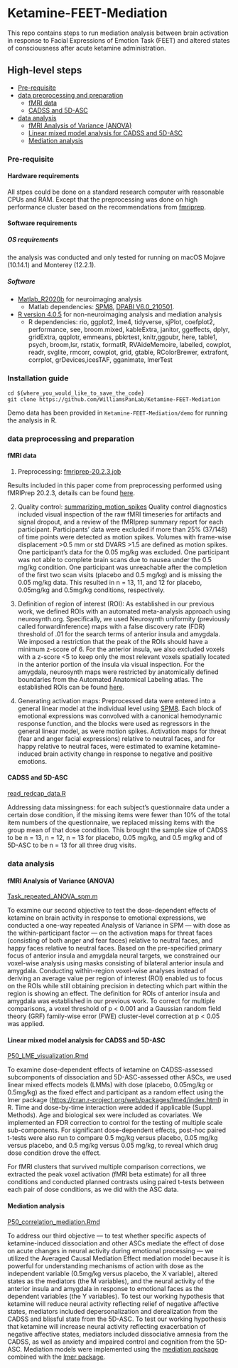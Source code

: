 # Ketamine-FEET-Mediation

This repo contains steps to run mediation analysis between brain activation in response to Facial Expressions of Emotion Task (FEET) and altered states of consciousness after acute ketamine administration.

## High-level steps
- [Pre-requisite](#pre-requisite)
- [data preprocessing and preparation](#data-preprocessing-and-preparation)
  - [fMRI data](#fmri-data)
  - [CADSS and 5D-ASC](#cadss-and-5d-asc)
- [data analysis](#data-analysis)
  - [fMRI Analysis of Variance (ANOVA)](#fmri-analysis-of-variance-(anova))
  - [Linear mixed model analysis for CADSS and 5D-ASC](#linear-mixed-model-analysis-for-cadss-and-5d-asc)
  - [Mediation analysis](#mediation-analysis)
  
### Pre-requisite
#### Hardware requirements
All stpes could be done on a standard research computer with reasonable CPUs and RAM. Except that the preprocessing was done on high performance cluster based on the recommendations from [fmriprep](https://fmriprep.org/en/stable/faq.html#how-much-cpu-time-and-ram-should-i-allocate-for-a-typical-fmriprep-run).

#### Software requirements

##### OS requirements

the analysis was conducted and only tested for running on macOS Mojave (10.14.1) and Monterey (12.2.1).

##### Software
- [Matlab_R2020b](https://www.mathworks.com/products/new_products/release2020b.html) for neuroimaging analysis
  -  Matlab dependencies: [SPM8](https://www.fil.ion.ucl.ac.uk/spm/software/spm8/), [DPABI V6.0_210501](http://rfmri.org/content/dpabi-v60-and-dpabinet-v10-were-released).
- [R version 4.0.5](https://www.r-project.org/) for non-neuroimaging analysis and mediation analysis
  - R dependencies: rio, ggplot2, lme4, tidyverse, sjPlot, coefplot2, performance, see, broom.mixed, kableExtra, janitor, ggeffects, dplyr, gridExtra, qqplotr, emmeans, pbkrtest, knitr,ggpubr, here, table1, psych, broom,lsr, rstatix, formatR, RVAideMemoire, labelled, cowplot, readr, svglite, rmcorr, cowplot, grid, gtable, RColorBrewer, extrafont, corrplot, grDevices,icesTAF, gganimate, lmerTest

### Installation guide
  ```
  cd ${where_you_would_like_to_save_the_code}
  git clone https://github.com/WilliamsPanLab/Ketamine-FEET-Mediation
  
  ```
  Demo data has been provided in `Ketamine-FEET-Mediation/demo` for running the analysis in R.
  
### data preprocessing and preparation
#### fMRI data
1. Preprocessing: [fmriprep-20.2.3.job](https://github.com/WilliamsPanLab/Ketamine-FEET-Mediation/blob/b1ee4f796c71b1707de6bc68edbf99c3c6c7ff38/fmri/Preprocessing/fmriprep-20.2.3.job)

  Results included in this paper come from preprocessing performed using fMRIPrep 20.2.3, details can be found [here](https://github.com/WilliamsPanLab/Ketamine-FEET-Mediation/blob/5d5a29331a3e20494244e72c544fee06472ac069/neuroimaging_preprocessing.md).

2. Quality control: [summarizing_motion_spikes](https://github.com/WilliamsPanLab/Ketamine-FEET-Mediation/blob/b1ee4f796c71b1707de6bc68edbf99c3c6c7ff38/fmri/summarizing_motion_spikes.m)
  Quality control diagnostics included visual inspection of the raw fMRI timeseries for artifacts and signal dropout, and a review of the fMRIprep summary report for each participant. Participants’ data were excluded if more than 25% (37/148) of time points were detected as motion spikes. Volumes with frame-wise displacement >0.5 mm or std DVARS >1.5 are defined as motion spikes. One participant’s data for the 0.05 mg/kg was excluded. One participant was not able to complete brain scans due to nausea under the 0.5 mg/kg condition. One participant was unreachable after the completion of the first two scan visits (placebo and 0.5 mg/kg) and is missing the 0.05 mg/kg data. This resulted in n = 13, 11, and 12 for placebo, 0.05mg/kg and 0.5mg/kg conditions, respectively.

3. Definition of region of interest (ROI): As established in our previous work, we defined ROIs with an automated meta-analysis approach using neurosynth.org. Specifically, we used Neurosynth uniformity (previously called forwardinference) maps with a false discovery rate (FDR) threshold of .01 for the search terms of anterior insula and amygdala. We imposed a restriction that the peak of the ROIs should have a minimum z-score of 6. For the anterior insula, we also excluded voxels with a z-score <5 to keep only the most relevant voxels spatially located in the anterior portion of the insula via visual inspection. For the amygdala, neurosynth maps were restricted by anatomically defined boundaries from the Automated Anatomical Labeling atlas. The established ROIs can be found [here](https://github.com/WilliamsPanLab/2021-masks).

4. Generating activation maps: Preprocessed data were entered into a general linear model at the individual level using [SPM8](https://www.fil.ion.ucl.ac.uk/spm/software/spm8/). Each block of emotional expressions was convolved with a canonical hemodynamic response function, and the blocks were used as regressors in the general linear model, as were motion spikes. Activation maps for threat (fear and anger facial expressions) relative to neutral faces, and for happy relative to neutral faces, were estimated to examine ketamine-induced brain activity change in response to negative and positive emotions.


#### CADSS and 5D-ASC

[read_redcap_data.R](https://github.com/WilliamsPanLab/Ketamine-FEET-Mediation/blob/fd145b7a7260efa2d74b24a0a4728ddf6321dd23/LME_mediation/R/read_redcap_data.R)

Addressing data missingness: for each subject’s questionnaire data under a certain dose condition, if the missing items were fewer than 10% of the total item numbers of the questionnaire, we replaced missing items with the group mean of that dose condition. This brought the sample size of CADSS to be n = 13, n = 12, n = 13 for placebo, 0.05 mg/kg, and 0.5 mg/kg and of 5D-ASC to be n = 13 for all three drug visits.


### data analysis

#### fMRI Analysis of Variance (ANOVA)

[Task_repeated_ANOVA_spm.m](https://github.com/WilliamsPanLab/Ketamine-FEET-Mediation/blob/f125b3186f867c03f4dc09b90eae07e72044b225/fmri/Task_repeated_ANOVA_spm.m)

To examine our second objective to test the dose-dependent effects of ketamine on brain activity in response to emotional expressions, we conducted a one-way repeated Analysis of Variance in SPM — with dose as the within-participant factor — on the activation maps for threat faces (consisting of both anger and fear faces) relative to neutral faces, and happy faces relative to neutral faces. Based on the pre-specified primary focus of anterior insula and amygdala neural targets, we constrained our voxel-wise analysis using masks consisting of bilateral anterior insula and amygdala. Conducting within-region voxel-wise analyses instead of deriving an average value per region of interest (ROI) enabled us to focus on the ROIs while still obtaining precision in detecting which part within the region is showing an effect. The definition for ROIs of anterior insula and amygdala was established in our previous work. To correct for multiple comparisons, a voxel threshold of p < 0.001 and a Gaussian random field theory (GRF) family-wise error (FWE) cluster-level correction at p < 0.05 was applied. 



#### Linear mixed model analysis for CADSS and 5D-ASC

[P50_LME_visualization.Rmd](https://github.com/WilliamsPanLab/Ketamine-FEET-Mediation/blob/fd145b7a7260efa2d74b24a0a4728ddf6321dd23/LME_mediation/RMD/P50_LME_visualization.Rmd)

To examine dose-dependent effects of ketamine on CADSS-assessed subcomponents of dissociation and 5D-ASC-assessed other ASCs, we used linear mixed effects models (LMMs) with dose (placebo, 0.05mg/kg or 0.5mg/kg) as the fixed effect and participant as a random effect using the lmer package (https://cran.r-project.org/web/packages/lme4/index.html) in R. Time and dose-by-time interaction were added if applicable (Suppl. Methods). Age and biological sex were included as covariates. We implemented an FDR correction to control for the testing of multiple scale sub-components. For significant dose-dependent effects, post-hoc paired t-tests were also run to compare 0.5 mg/kg versus placebo, 0.05 mg/kg versus placebo, and 0.5 mg/kg versus 0.05 mg/kg, to reveal which drug dose condition drove the effect. 

For fMRI clusters that survived multiple comparison corrections, we extracted the peak voxel activation (fMRI beta estimate) for all three conditions and conducted planned contrasts using paired t-tests between each pair of dose conditions, as we did with the ASC data.


#### Mediation analysis

[P50_correlation_mediation.Rmd](https://github.com/WilliamsPanLab/Ketamine-FEET-Mediation/blob/fd145b7a7260efa2d74b24a0a4728ddf6321dd23/LME_mediation/RMD/P50_correlation_mediation.Rmd)

To address our third objective — to test whether specific aspects of ketamine-induced dissociation and other ASCs mediate the effect of dose on acute changes in neural activity during emotional processing — we utilized the Averaged Causal Mediation Effect mediation model because it is powerful for understanding mechanisms of action with dose as the independent variable (0.5mg/kg versus placebo, the X variable), altered states as the mediators (the M variables), and the neural activity of the anterior insula and amygdala in response to emotional faces as the dependent variables (the Y variables). To test our working hypothesis that ketamine will reduce neural activity reflecting relief of negative affective states, mediators included depersonalization and derealization from the CADSS and blissful state from the 5D-ASC. To test our working hypothesis that ketamine will increase neural activity reflecting exacerbation of negative affective states, mediators included dissociative amnesia from the CADSS, as well as anxiety and impaired control and cognition from the 5D-ASC. Mediation models were implemented using the [mediation package](https://cran.r-project.org/web/packages/mediation/index.html) combined with the [lmer package](https://www.rdocumentation.org/packages/lme4/versions/1.1-31/topics/lmer).




